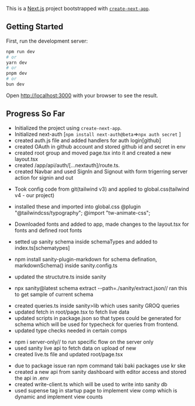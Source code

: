 This is a [Next.js](https://nextjs.org) project bootstrapped with [`create-next-app`](https://nextjs.org/docs/app/api-reference/cli/create-next-app).

## Getting Started

First, run the development server:

```bash
npm run dev
# or
yarn dev
# or
pnpm dev
# or
bun dev
```

Open [http://localhost:3000](http://localhost:3000) with your browser to see the result.

## Progress So Far

- Initialized the project using `create-next-app`.
- Initialized next-auth [`npm install next-auth@beta`=>`npx auth secret` ]
- created auth.js file and added handlers for auth login[github]
- created OAuth in github account and stored github id and secret in env
- created root group and moved page.tsx into it and created a new layout.tsx
- created /app/api/auth/[...nextauth]/route.ts. 
- created Navbar and used SignIn and Signout with form trigerring server action for signin and out

<!-- Styling and tailwind configuration -->
- Took config code from git(tailwind v3) and applied to global.css(tailwind v4 - our project)
-  installed these and imported into global.css @plugin "@tailwindcss/typography"; @import "tw-animate-css";
- Downloaded fonts and added to app, made changes to the layout.tsx for fonts and defined root fonts


- setted up sanity schema inside schemaTypes and added to index.ts[schematypes]
- npm install sanity-plugin-markdown for schema defination, markdownSchema() inside sanity.config.ts           
- updated the structutre.ts inside sanity 
- npx sanity@latest schema extract --path=./sanity/extract.json// ran this to get sample of current schema

<!-- Fetching and type check -->

- created queries.ts inside sanity>lib which uses sanity GROQ queries 
- updated fetch in root/page.tsx to fetch live data
- updated scripts in package.json so that types could be generated for schema which will be used for typecheck for queries from frontend.
- updated type checks needed in certain comps

<!-- Live fetch -->

- npm i server-only// to run specific flow on the server only
- used sanity live api to fetch data on upload of new
- created live.ts file and updated root/page.tsx


<!--Partial pre-render and startup page  -->

- due to package issue ran npm command taki baki packages use kr ske
- created a new api from sanity dashboard with editor access and stored the api in .env
- created write-client.ts which will be used to write into sanity db
- used supense tag in startup page to implement view comp which is dynamic and implement view counts